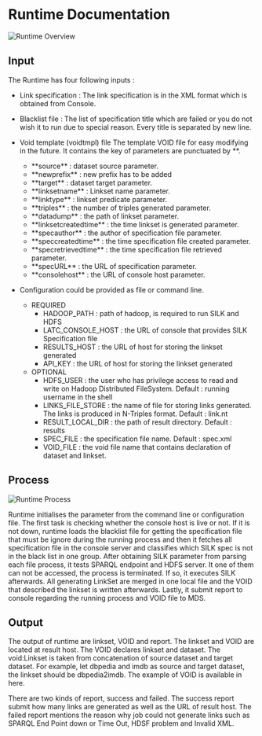 Runtime Documentation
=====================

![Runtime Overview](https://github.com/LATC/24-7-platform/blob/master/latc-platform/runtime/doc/runtime.png "Runtime Overview")

Input
-----

The Runtime has four following inputs :

*   Link specification : The link specification is in the XML format which is obtained from Console.
*   Blacklist file : The list of specification title which are failed or you do not wish it to run due to special reason. Every title is separated by new line.
*   Void template (voidtmpl) file
The template VOID file for easy modifying in the future. It contains the key of parameters are punctuated by \*\*.

	*   \*\*source\*\* : dataset source parameter.
	*   \*\*newprefix\*\* : new prefix has to be added
	*   \*\*target\*\* : dataset target parameter.
	*   \*\*linksetname\*\* : Linkset name parameter.
	*   \*\*linktype\*\* : linkset predicate parameter.
	*   \*\*triples\*\* : the number of triples generated parameter.
	*   \*\*datadump\*\* : the path of linkset parameter.
	*   \*\*linksetcreatedtime\*\* : the time linkset is generated parameter.
	*   \*\*specauthor\*\* : the author of specification file parameter.
	*   \*\*speccreatedtime\*\* : the time specification file created parameter.
	*   \*\*specretrievedtime\*\* : the time specification file retrieved parameter.
	*   \*\*specURL\*\* : the URL of specification parameter.
	*   \*\*consolehost\*\* : the URL of console host parameter.
*   Configuration could be provided as file or command line.

	*   REQUIRED
		*   HADOOP_PATH : path of hadoop, is required to run SILK and HDFS
   		*   LATC_CONSOLE_HOST : the URL of console that provides SILK Specification file
   		*   RESULTS_HOST : the URL of host for storing the linkset generated
   		*   API_KEY : the URL of host for storing the linkset generated
   	*   OPTIONAL
		*   HDFS_USER : the user who has privilege access to read and write on Hadoop Distributed FileSystem. Default : running username in the shell
		*   LINKS_FILE_STORE : the name of file for storing links generated. The links is produced in N-Triples format. Default : link.nt
		*   RESULT_LOCAL_DIR : the path of result directory. Default : results
		*   SPEC_FILE : the specification file name. Default : spec.xml
		*   VOID_FILE : the void file name that contains declaration of dataset and linkset.

Process
-------

![Runtime Process](https://github.com/LATC/24-7-platform/blob/master/latc-platform/runtime/doc/flowprocesslatc.jpg "Runtime Process")

Runtime initialises the parameter from the command line or configuration file. The first task is checking whether the console host is live or not.   If it is not down, runtime loads the blacklist file for getting the specification file that must be ignore during the running process and then it fetches all specification file in the console server and classifies which SILK spec is not in the black list in one group.   After obtaining SILK parameter from parsing each file process, it tests SPARQL endpoint and HDFS server. It one of them can not be accessed, the process is terminated. If so, it executes SILK afterwards.  All generating LinkSet are merged in one local file and the VOID that described the linkset is written afterwards. Lastly, it submit report to console regarding the running process and VOID file to MDS.

## Output

The output of runtime are linkset, VOID and report. The linkset and VOID are located at result host. The VOID declares  linkset and dataset. The void:Linkset is taken from concatenation of source dataset and target dataset. For example, let dbpedia and imdb as source and target dataset, the linkset should be  dbpedia2imdb.  The example of VOID is available in here.

There are two kinds of report, success and failed. The success report submit how many links are generated as well as the URL of result host. The failed report mentions the reason why job could not generate links such as SPARQL End Point down or Time Out, HDSF problem and Invalid XML.  
